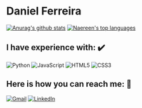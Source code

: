 # Daniel Ferreira

[![Anurag's github stats](https://github-readme-stats.vercel.app/api?username=7dferreira&theme=blue-green)](https://github.com/anuraghazra/github-readme-stats)
[![Naereen's top languages](https://github-readme-stats.vercel.app/api/top-langs/?username=7dferreira&theme=blue-green)](https://github.com/anuraghazra/github-readme-stats)

## I have experience with: :heavy_check_mark:

![Python](https://img.shields.io/badge/python-3670A0?style=for-the-badge&logo=python&logoColor=ffdd54)
![JavaScript](https://img.shields.io/badge/javascript-%23323330.svg?style=for-the-badge&logo=javascript&logoColor=%23F7DF1E)
![HTML5](https://img.shields.io/badge/html5-%23E34F26.svg?style=for-the-badge&logo=html5&logoColor=white)
![CSS3](https://img.shields.io/badge/css3-%231572B6.svg?style=for-the-badge&logo=css3&logoColor=white)

## Here is how you can reach me: :email:

[![Gmail](https://img.shields.io/badge/Gmail-D14836?style=for-the-badge&logo=gmail&logoColor=white)](mailto:dfilipe148@gmail.com)
[![LinkedIn](https://img.shields.io/badge/linkedin-%230077B5.svg?style=for-the-badge&logo=linkedin&logoColor=white)](https://www.linkedin.com/in/daniel-ferreira-bb835522b/)
